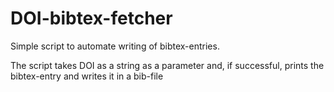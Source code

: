 # DOI-bibtex-fetcher

Simple script to automate writing of bibtex-entries.

The script takes DOI as a string as a parameter and, if successful, prints the bibtex-entry and writes it in a bib-file
